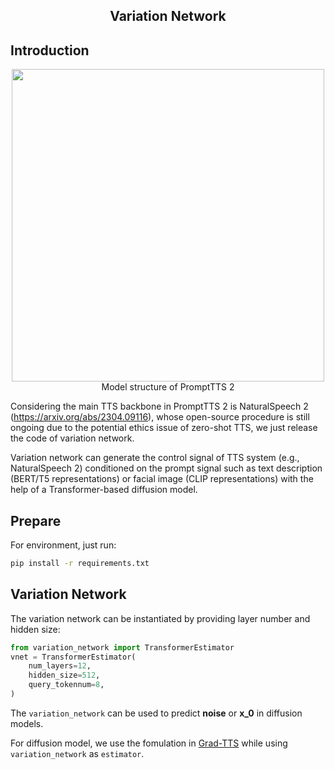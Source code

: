 <h2 align="center">
<p>Variation Network
</h2>

 <!-- - [Introduction](#Introduction)
 - [Prepare](#Prepare)  
 - [Variation_Network](#Variation_Network)   -->

## Introduction

<p align="center"><img src="img/model.jpg" width="500"><br/> Model structure of PromptTTS 2 </p>

Considering the main TTS backbone in PromptTTS 2 is NaturalSpeech 2 (https://arxiv.org/abs/2304.09116), whose open-source procedure is still ongoing due to the potential ethics issue of zero-shot TTS, we just release the code of variation network.

Variation network can generate the control signal of TTS system (e.g., NaturalSpeech 2) conditioned on the prompt signal such as text description (BERT/T5 representations) or facial image (CLIP representations) with the help of a Transformer-based diffusion model.



## Prepare 

For environment, just run:

```bash
pip install -r requirements.txt 
```

## Variation Network

The variation network can be instantiated by providing layer number and hidden size:


```Python
from variation_network import TransformerEstimator
vnet = TransformerEstimator(
    num_layers=12,
    hidden_size=512,
    query_tokennum=8,
)
```

The `variation_network` can be used to predict **noise** or **x_0** in diffusion models.

For diffusion model, we use the fomulation in [Grad-TTS](https://github.com/huawei-noah/Speech-Backbones/blob/main/Grad-TTS/model/diffusion.py#L227) while using `variation_network` as `estimator`. 
